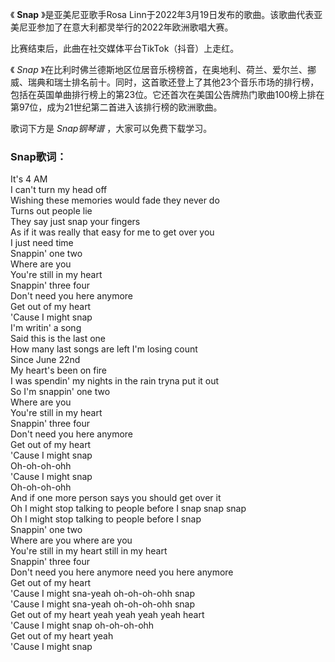 

《 **Snap** 》是亚美尼亚歌手Rosa Linn于2022年3月19日发布的歌曲。该歌曲代表亚美尼亚参加了在意大利都灵举行的2022年欧洲歌唱大赛。

比赛结束后，此曲在社交媒体平台TikTok（抖音）上走红。

《 _Snap_
》在比利时佛兰德斯地区位居音乐榜榜首，在奥地利、荷兰、爱尔兰、挪威、瑞典和瑞士排名前十。同时，这首歌还登上了其他23个音乐市场的排行榜，包括在英国单曲排行榜上的第23位。它还首次在美国公告牌热门歌曲100榜上排在第97位，成为21世纪第二首进入该排行榜的欧洲歌曲。

歌词下方是 _Snap钢琴谱_ ，大家可以免费下载学习。

### Snap歌词：

It's 4 AM  
I can't turn my head off  
Wishing these memories would fade they never do  
Turns out people lie  
They say just snap your fingers  
As if it was really that easy for me to get over you  
I just need time  
Snappin' one two  
Where are you  
You're still in my heart  
Snappin' three four  
Don't need you here anymore  
Get out of my heart  
'Cause I might snap  
I'm writin' a song  
Said this is the last one  
How many last songs are left I'm losing count  
Since June 22nd  
My heart's been on fire  
I was spendin' my nights in the rain tryna put it out  
So I'm snappin' one two  
Where are you  
You're still in my heart  
Snappin' three four  
Don't need you here anymore  
Get out of my heart  
'Cause I might snap  
Oh-oh-oh-ohh  
'Cause I might snap  
Oh-oh-oh-ohh  
And if one more person says you should get over it  
Oh I might stop talking to people before I snap snap snap  
Oh I might stop talking to people before I snap  
Snappin' one two  
Where are you where are you  
You're still in my heart still in my heart  
Snappin' three four  
Don't need you here anymore need you here anymore  
Get out of my heart  
'Cause I might sna-yeah oh-oh-oh-ohh snap  
'Cause I might sna-yeah oh-oh-oh-ohh snap  
Get out of my heart yeah yeah yeah yeah heart  
'Cause I might snap oh-oh-oh-ohh  
Get out of my heart yeah  
'Cause I might snap

